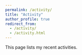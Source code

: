 ```yaml
---
permalink: /activity/
title: "Activity"
author_profile: true
redirect_from: 
  - /activity/
  - /activity.html
---
```




This page lists my recent activities.

